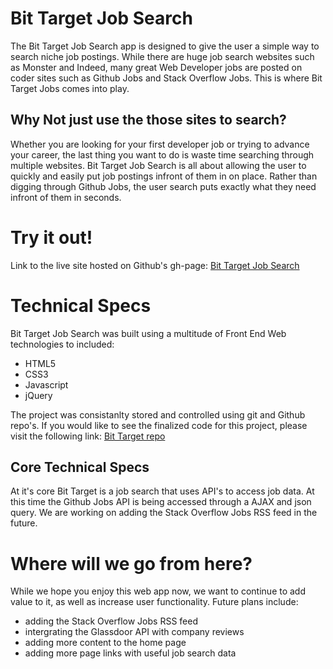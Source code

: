 Bit Target Job Search
=====================

The Bit Target Job Search app is designed to give the user
a simple way to search niche job postings. While there are 
huge job search websites such as Monster and Indeed, many 
great Web Developer jobs are posted on coder sites such as
Github Jobs and Stack Overflow Jobs. This is where 
Bit Target Jobs comes into play.



Why Not just use the those sites to search?
--------------------------------------------

Whether you are looking for your first developer job
or trying to advance your career, the last thing you want
to do is waste time searching through multiple websites.
Bit Target Job Search is all about allowing the user to 
quickly and easily put job postings infront of them in 
on place. Rather than digging through Github Jobs,
the user search puts exactly what they need infront of
them in seconds.



Try it out!
===========

Link to the live site hosted on Github's gh-page: [Bit Target Job Search](https://rjsabia.github.io/jobSearchApp/)



Technical Specs
===============

Bit Target Job Search was built using a multitude of 
Front End Web technologies to included:

- HTML5
- CSS3
- Javascript
- jQuery

The project was consistanlty stored and controlled using 
git and Github repo's. If you would like to see the 
finalized code for this project, please visit the following 
link: [Bit Target repo](https://github.com/rjsabia/jobSearchApp/tree/gh-pages)

Core Technical Specs
--------------------

At it's core Bit Target is a job search that uses API's to 
access job data. At this time the Github Jobs API is being 
accessed through a AJAX and json query. We are working on 
adding the Stack Overflow Jobs RSS feed in the future.



Where will we go from here?
===========================

While we hope you enjoy this web app now, we want
to continue to add value to it, as well as increase 
user functionality. Future plans include:

- adding the Stack Overflow Jobs RSS feed
- intergrating the Glassdoor API with company reviews
- adding more content to the home page
- adding more page links with useful job search data  

